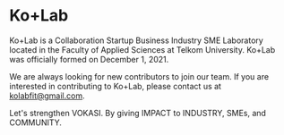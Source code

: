 # Ko+Lab

Ko+Lab is a Collaboration Startup Business Industry SME Laboratory located in the Faculty of Applied Sciences at Telkom University. Ko+Lab was officially formed on December 1, 2021.

We are always looking for new contributors to join our team. If you are interested in contributing to Ko+Lab, please contact us at [kolabfit@gmail.com](mailto:kolabfit@gmail.com).

Let's strengthen VOKASI. By giving IMPACT to INDUSTRY, SMEs, and COMMUNITY.
